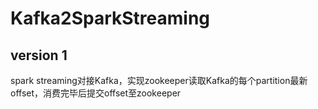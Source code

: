 # Kafka2SparkStreaming
## version 1
spark streaming对接Kafka，实现zookeeper读取Kafka的每个partition最新offset，消费完毕后提交offset至zookeeper
